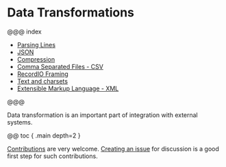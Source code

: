 # Data Transformations


@@@ index

* [Parsing Lines](parsing-lines.md)
* [JSON](json.md)
* [Compression](compression.md)
* [Comma Separated Files - CSV](csv.md)
* [RecordIO Framing](simple-codecs.md)
* [Text and charsets](text.md)
* [Extensible Markup Language - XML](xml.md)

@@@

Data transformation is an important part of integration with external systems.

@@ toc { .main depth=2 }

[Contributions](https://github.com/apache/incubator-pekko-connectors/blob/master/CONTRIBUTING.md) are very welcome.
[Creating an issue](https://github.com/apache/incubator-pekko-connectors/issues) for discussion is a good first step for such contributions.


